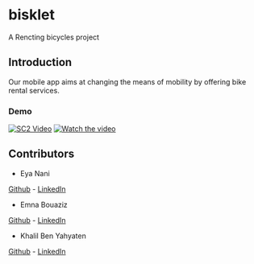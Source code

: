 # bisklet

A Rencting bicycles project 

## Introduction
Our mobile app aims at changing the means of mobility by offering bike rental services.

### Demo
[![SC2 Video](doc/SC2_youtube.gif)](https://www.youtube.com/watch?v=1nTimm2LmnE)
[![Watch the video](https://www.youtube.com/watch?v=1nTimm2LmnE)](https://youtu.be/T-D1KVIuvjA)


## Contributors
- Eya Nani 

[Github](https://github.com/eya-98) - [LinkedIn](https://www.linkedin.com/in/eya-nani-534996154/)

- Emna Bouaziz

[Github](https://github.com/emnabz) - [LinkedIn](https://www.linkedin.com/in/emna-bouaziz-4634771b7/)

- Khalil Ben Yahyaten 

[Github](https://github.com/khalilbenyahyaten) - [LinkedIn](https://www.linkedin.com/in/khalil-ben-yahyaten-579243155/)



